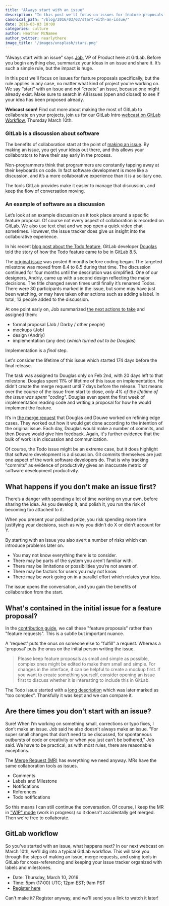 ```yaml
---
title: "Always start with an issue"
description: "In this post we'll focus on issues for feature proposals specifically, but the rule applies in any case, no matter what kind of project you're working on."
canonical_path: "/blog/2016/03/03/start-with-an-issue/"
date: 2016-03-03 10:00
categories: culture
author: Heather McNamee
author_twitter: nearlythere
image_title: '/images/unsplash/stars.png'
---
```


“Always start with an issue” says [Job][job], VP of Product here at GitLab.
Before you begin anything else, summarize your ideas in an issue and share it.
It’s such a simple rule, but the impact is huge.

In this post we'll focus on issues for feature proposals specifically,
but the rule applies in any case, no matter what kind of project you're working on.
We say “start” with an issue and not “create” an issue, because one might already exist.
Make sure to search in All issues (open and closed) to see if your idea has been proposed already.

 **Webcast soon!** Find out more about making the most of GitLab to collaborate
 on your projects, join us for our GitLab Intro
 [webcast on GitLab Workflow][webcast], Thursday March 10th.

<!-- more -->

### GitLab is a discussion about software

The benefits of collaboration start at the point of [making an issue][docs-issue].
By making an issue, you get your ideas out there, and this allows your
collaborators to have their say early in the process.

Non-programmers think that programmers are constantly tapping away at their
keyboards on code.
In fact software development is more like a discussion, and it’s a more
collaborative experience than it is a solitary one.

The tools GitLab provides make it easier to manage that discussion,
and keep the flow of conversation moving.

### An example of software as a discussion

Let’s look at an example discussion as it took place around a specific feature
proposal.
Of course not every aspect of collaboration is recorded on GitLab.
We also use text chat and we pop open a quick video chat sometimes.
However, the issue tracker does give us insight into the collaborative experience.

In his recent [blog post about the Todo feature][todo blog], GitLab developer
[Douglas][Douglas] told the story of how the Todo feature came to be in GitLab 8.5.

The [original issue][Todo issue] was posted 6 months before coding began.
The targeted milestone was moved from 8.4 to 8.5 during that time.
The discussion continued for four months until the description was simplified.
One of our designers, Andriy, came up with a second design reflecting the major decisions.
The title changed seven times until finally it’s renamed Todos.
There were 30 participants marked in the issue, but some may have just been
watching, or may have taken other actions such as adding a label.
In total, 13 people added to the discussion.

At one point early on, Job summarized [the next actions to take][next actions] and assigned them:

- formal proposal (Job / Darby / other people)
- mockups (Job)
- design (Andriy)
- implementation (any dev) (*which turned out to be Douglas*)

Implementation is a *final* step.

Let's consider the lifetime of this issue which started 174 days before the final release.

The task was assigned to Douglas only on Feb 2nd, with 20 days left to that milestone.
Douglas spent 11% of lifetime of this issue on implementation.
He didn't create the merge request until 7 days before the release.
That means over the course of the issue from start to close,
*only 4% of the lifetime of the issue was spent "coding".*
Douglas even spent the first week of implementation reading code and writing a
proposal for how he would implement the feature.

It’s in [the merge request][the MR] that Douglas and Douwe worked on refining edge cases.
They worked out how it would get done according to the intention of the original issue.
Each day, Douglas would make a number of commits, and then Douwe would give him feedback.
Again, it's further evidence that the bulk of work is in discussion and communication.

Of course, the Todo issue might be an extreme case, but it does highlight
that software development is a discussion.
Git commits themselves are just one aspect of the work software developers do.
That is why tracking "commits" as evidence of productivity gives an inaccurate
metric of software development productivity.

## What happens if you don’t make an issue first?

There’s a danger with spending a lot of time working on your own, before sharing the idea. As you develop it, and polish it, you run the risk of becoming too attached to it.

When you present your polished prize, you risk spending more time justifying
your decisions, such as why you didn’t do X or didn’t account for Y.

By starting with an issue you also avert a number of risks which can introduce problems later on.

- You may not know everything there is to consider.
- There may be parts of the system you aren’t familiar with.
- There may be limitations or possibilities you’re not aware of.
- There may be factors for users you may not know.
- There may be work going on in a parallel effort which relates your idea.

The issue opens the conversation, and you gain the benefits of collaboration from the start.

## What's contained in the initial issue for a feature proposal?

In the [contribution guide][contribution guide], we call these "feature proposals"
rather than "feature requests".
This is a subtle but important nuance.

A 'request' puts the onus on someone else to "fulfill" a request.
Whereas a 'proposal' puts the onus on the initial person writing the issue.

> Please keep feature proposals as small and simple as possible,
complex ones might be edited to make them small and simple.
> For changes in the interface, it can be helpful to create a mockup first.
> If you want to create something yourself, consider opening an issue
first to discuss whether it is interesting to include this in GitLab.

The Todo issue started with a [long description][original proposal] which was
later marked as "too complex".
Thankfully it was kept and we can compare it.

## Are there times you don’t start with an issue?

Sure! When I’m working on something small, corrections or typo fixes, I don’t make an issue.
Job said he also doesn't always make an issue.
"For super small changes that don’t need to be discussed, for spontaneous outbursts
of code or creativity or when you just can’t be bothered," Job said.
We have to be practical, as with most rules, there are reasonable exceptions.

The [Merge Request (MR)][mr] has everything we need anyway.
MRs have the same collaboration tools as issues.

- Comments
- Labels and Milestone
- Notifications
- References
- Todo notifications

So this means I can still continue the conversation.
Of course, I keep the MR in ["WIP" mode][wip] (work in progress) so it doesn't
accidentally get merged. Then we're free to collaborate.

## GitLab workflow

So you've started with an issue, what happens next?
In our next webcast on March 10th, we'll dig into a typical GitLab workflow.
This will take you through the steps of making an issue, merge requests, and
using tools in GitLab for cross-referencing and keeping your issue tracker
organized with labels and milestones.

- Date: Thursday, March 10, 2016
- Time: 5pm (17:00) UTC; 12pm EST; 9am PST
- [Register here][webcast]

Can't make it? Register anyway, and we'll send you a link to watch it later!

[gollum]: http://www.imdb.com/character/ch0000152/quotes
[docs-issue]: https://docs.gitlab.com/ee/user/project/issues/managing_issues.html#create-an-issue
[mr]: http://doc.gitlab.com/ee/gitlab-basics/add-merge-request.html
[todo blog]: /2016/03/02/gitlab-todos-feature-highlight/
[wip]: http://doc.gitlab.com/ce/workflow/wip_merge_requests.html
[webcast]: http://page.gitlab.com/mar-2016-gitlab-introduction.html
[Job]: https://twitter.com/Jobvo
[Douglas]: https://twitter.com/dbalexandre
[Todo issue]: https://gitlab.com/gitlab-org/gitlab-ce/issues/2425
[the MR]: https://gitlab.com/gitlab-org/gitlab-ce/merge_requests/2817
[original proposal]: https://gitlab.com/gitlab-org/gitlab-ce/issues/2425#old-deprecated-proposal-too-complex
[next actions]: https://gitlab.com/gitlab-org/gitlab-ce/issues/2425#note_2070496
[contribution guide]: https://gitlab.com/gitlab-org/gitlab-ce/blob/master/CONTRIBUTING.md#feature-proposals
